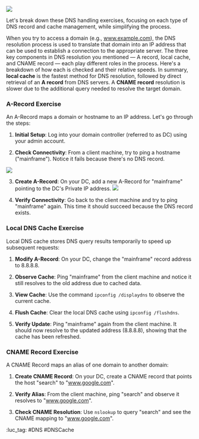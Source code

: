 ![](https://i.imgur.com/PMsofWO.jpeg)


Let's break down these DNS handling exercises, focusing on each type of DNS record and cache management, while simplifying the process. 

When you try to access a domain (e.g., www.example.com), the DNS resolution process is used to translate that domain into an IP address that can be used to establish a connection to the appropriate server. The three key components in DNS resolution you mentioned — A record, local cache, and CNAME record — each play different roles in the process. Here's a breakdown of how each is checked and their relative speeds. In summary, **local cache** is the fastest method for DNS resolution, followed by direct retrieval of an **A record** from DNS servers. A **CNAME record** resolution is slower due to the additional query needed to resolve the target domain.
### A-Record Exercise

An A-Record maps a domain or hostname to an IP address. Let's go through the steps:

1. **Initial Setup**: Log into your domain controller (referred to as DC) using your admin account.

2. **Check Connectivity**: From a client machine, try to ping a hostname ("mainframe"). Notice it fails because there's no DNS record.

![](https://i.imgur.com/cfSCIrt.png)

3. **Create A-Record**: On your DC, add a new A-Record for "mainframe" pointing to the DC's Private IP address.
![](https://i.imgur.com/5Ie6eYP.png)


5. **Verify Connectivity**: Go back to the client machine and try to ping "mainframe" again. This time it should succeed because the DNS record exists.


### Local DNS Cache Exercise

Local DNS cache stores DNS query results temporarily to speed up subsequent requests:

1. **Modify A-Record**: On your DC, change the "mainframe" record address to 8.8.8.8.
    
2. **Observe Cache**: Ping "mainframe" from the client machine and notice it still resolves to the old address due to cached data.
    
3. **View Cache**: Use the command `ipconfig /displaydns` to observe the current cache.
    
4. **Flush Cache**: Clear the local DNS cache using `ipconfig /flushdns`.
    
5. **Verify Update**: Ping "mainframe" again from the client machine. It should now resolve to the updated address (8.8.8.8), showing that the cache has been refreshed.
    

### CNAME Record Exercise

A CNAME Record maps an alias of one domain to another domain:

1. **Create CNAME Record**: On your DC, create a CNAME record that points the host "search" to "www.google.com".
    
2. **Verify Alias**: From the client machine, ping "search" and observe it resolves to "www.google.com".
    
3. **Check CNAME Resolution**: Use `nslookup` to query "search" and see the CNAME mapping to "www.google.com".

:luc_tag: #DNS #DNSCache 
